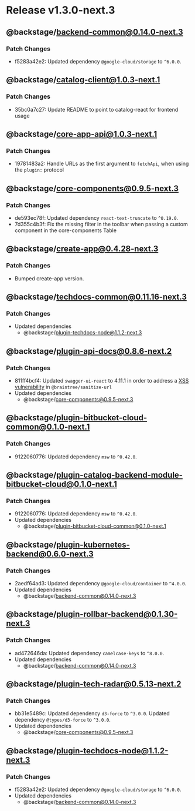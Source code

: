 # Release v1.3.0-next.3

## @backstage/backend-common@0.14.0-next.3

### Patch Changes

- f5283a42e2: Updated dependency `@google-cloud/storage` to `^6.0.0`.

## @backstage/catalog-client@1.0.3-next.1

### Patch Changes

- 35bc0a7c27: Update README to point to catalog-react for frontend usage

## @backstage/core-app-api@1.0.3-next.1

### Patch Changes

- 19781483a2: Handle URLs as the first argument to `fetchApi`, when using the `plugin:` protocol

## @backstage/core-components@0.9.5-next.3

### Patch Changes

- de593ec78f: Updated dependency `react-text-truncate` to `^0.19.0`.
- 7d355c4b3f: Fix the missing filter in the toolbar when passing a custom component in the core-components Table

## @backstage/create-app@0.4.28-next.3

### Patch Changes

- Bumped create-app version.

## @backstage/techdocs-common@0.11.16-next.3

### Patch Changes

- Updated dependencies
  - @backstage/plugin-techdocs-node@1.1.2-next.3

## @backstage/plugin-api-docs@0.8.6-next.2

### Patch Changes

- 811ff4bcf4: Updated `swagger-ui-react` to 4.11.1 in order to address a [XSS
  vulnerability](https://github.com/advisories/GHSA-hqq7-2q2v-82xq) in `@braintree/sanitize-url`
- Updated dependencies
  - @backstage/core-components@0.9.5-next.3

## @backstage/plugin-bitbucket-cloud-common@0.1.0-next.1

### Patch Changes

- 9122060776: Updated dependency `msw` to `^0.42.0`.

## @backstage/plugin-catalog-backend-module-bitbucket-cloud@0.1.0-next.1

### Patch Changes

- 9122060776: Updated dependency `msw` to `^0.42.0`.
- Updated dependencies
  - @backstage/plugin-bitbucket-cloud-common@0.1.0-next.1

## @backstage/plugin-kubernetes-backend@0.6.0-next.3

### Patch Changes

- 2aedf64ad3: Updated dependency `@google-cloud/container` to `^4.0.0`.
- Updated dependencies
  - @backstage/backend-common@0.14.0-next.3

## @backstage/plugin-rollbar-backend@0.1.30-next.3

### Patch Changes

- ad472646da: Updated dependency `camelcase-keys` to `^8.0.0`.
- Updated dependencies
  - @backstage/backend-common@0.14.0-next.3

## @backstage/plugin-tech-radar@0.5.13-next.2

### Patch Changes

- bb31e5489c: Updated dependency `d3-force` to `^3.0.0`.
  Updated dependency `@types/d3-force` to `^3.0.0`.
- Updated dependencies
  - @backstage/core-components@0.9.5-next.3

## @backstage/plugin-techdocs-node@1.1.2-next.3

### Patch Changes

- f5283a42e2: Updated dependency `@google-cloud/storage` to `^6.0.0`.
- Updated dependencies
  - @backstage/backend-common@0.14.0-next.3
